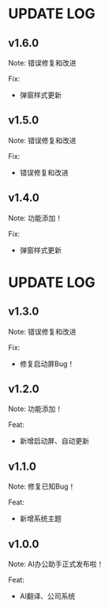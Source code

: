 # UPDATE LOG

## v1.6.0

Note: 错误修复和改进

Fix:

- 弹窗样式更新

## v1.5.0

Note: 错误修复和改进

Fix:

- 错误修复和改进

## v1.4.0

Note: 功能添加！

Fix:

- 弹窗样式更新


# UPDATE LOG

## v1.3.0

Note: 错误修复和改进

Fix:

- 修复启动屏Bug！

## v1.2.0

Note: 功能添加！

Feat:

- 新增启动屏、自动更新

## v1.1.0

Note: 修复已知Bug！

Feat:

- 新增系统主题

## v1.0.0

Note: AI办公助手正式发布啦！

Feat:

- AI翻译、公司系统


